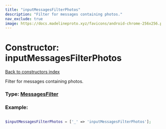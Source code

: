 ```yaml
---
title: "inputMessagesFilterPhotos"
description: "Filter for messages containing photos."
nav_exclude: true
image: https://docs.madelineproto.xyz/favicons/android-chrome-256x256.png
---
```

# Constructor: inputMessagesFilterPhotos  
[Back to constructors index](/API_docs/constructors/index.html)



Filter for messages containing photos.




### Type: [MessagesFilter](/API_docs/types/MessagesFilter.html)


### Example:

```php

$inputMessagesFilterPhotos = ['_' => 'inputMessagesFilterPhotos'];
```  

